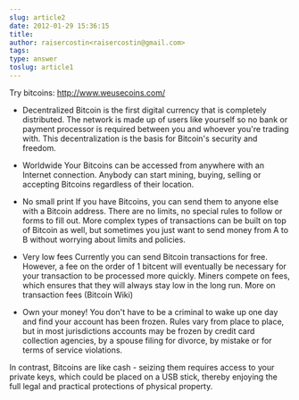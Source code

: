 ```yaml
---
slug: article2
date: 2012-01-29 15:36:15
title: 
author: raisercostin<raisercostin@gmail.com>
tags: 
type: answer
toslug: article1
---
```

<p>Try bitcoins: <a href="http://www.weusecoins.com/">http://www.weusecoins.com/</a></p>
<ul>
<li>
<p>Decentralized
Bitcoin is the first digital currency that is completely distributed. The network is made up of users like yourself so no bank or payment processor is required between you and whoever you're trading with. This decentralization is the basis for Bitcoin's security and freedom.</p>
</li>
<li>
<p>Worldwide
Your Bitcoins can be accessed from anywhere with an Internet connection. Anybody can start mining, buying, selling or accepting Bitcoins regardless of their location.</p>
</li>
<li>
<p>No small print
If you have Bitcoins, you can send them to anyone else with a Bitcoin address. There are no limits, no special rules to follow or forms to fill out.
More complex types of transactions can be built on top of Bitcoin as well, but sometimes you just want to send money from A to B without worrying about limits and policies.</p>
</li>
<li>
<p>Very low fees
Currently you can send Bitcoin transactions for free. However, a fee on the order of 1 bitcent will eventually be necessary for your transaction to be processed more quickly. Miners compete on fees, which ensures that they will always stay low in the long run. More on transaction fees (Bitcoin Wiki)</p>
</li>
<li>
<p>Own your money!
You don't have to be a criminal to wake up one day and find your account has been frozen. Rules vary from place to place, but in most jurisdictions accounts may be frozen by credit card collection agencies, by a spouse filing for divorce, by mistake or for terms of service violations.</p>
</li>
</ul>
<p>In contrast, Bitcoins are like cash - seizing them requires access to your private keys, which could be placed on a USB stick, thereby enjoying the full legal and practical protections of physical property.</p>
